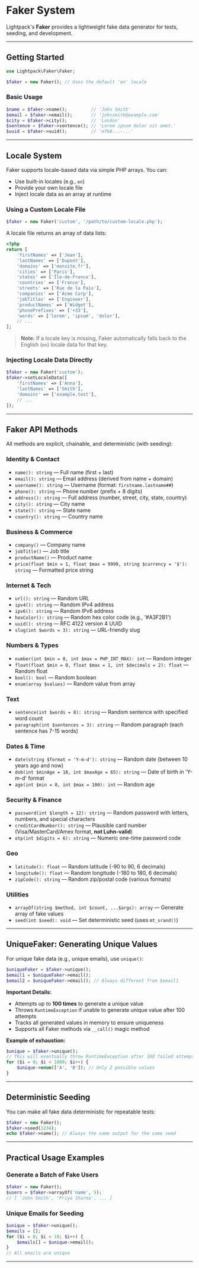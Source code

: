 # Faker System

Lightpack's **Faker** provides a lightweight fake data generator for tests, seeding, and development.

---

## Getting Started

```php
use Lightpack\Faker\Faker;

$faker = new Faker(); // Uses the default 'en' locale
```

### Basic Usage

```php
$name = $faker->name();         // 'John Smith'
$email = $faker->email();       // 'johnsmith@example.com'
$city = $faker->city();         // 'London'
$sentence = $faker->sentence(); // 'Lorem ipsum dolor sit amet.'
$uuid = $faker->uuid();         // 'e7b8...-...'
```

---

## Locale System

Faker supports locale-based data via simple PHP arrays. You can:
- Use built-in locales (e.g., `en`)
- Provide your own locale file
- Inject locale data as an array at runtime

### Using a Custom Locale File

```php
$faker = new Faker('custom', '/path/to/custom-locale.php');
```

A locale file returns an array of data lists:
```php
<?php
return [
    'firstNames' => ['Jean'],
    'lastNames' => ['Dupont'],
    'domains' => ['monsite.fr'],
    'cities' => ['Paris'],
    'states' => ['Île-de-France'],
    'countries' => ['France'],
    'streets' => ['Rue de la Paix'],
    'companies' => ['Acme Corp'],
    'jobTitles' => ['Engineer'],
    'productNames' => ['Widget'],
    'phonePrefixes' => ['+33'],
    'words' => ['lorem', 'ipsum', 'dolor'],
    // ...
];
```

> **Note:** If a locale key is missing, Faker automatically falls back to the English (`en`) locale data for that key.

### Injecting Locale Data Directly

```php
$faker = new Faker('custom');
$faker->setLocaleData([
    'firstNames' => ['Anna'],
    'lastNames' => ['Smith'],
    'domains' => ['example.test'],
    // ...
]);
```

---

## Faker API Methods

All methods are explicit, chainable, and deterministic (with seeding):

### Identity & Contact
- `name(): string` — Full name (first + last)
- `email(): string` — Email address (derived from name + domain)
- `username(): string` — Username (format: `firstname.lastname##`)
- `phone(): string` — Phone number (prefix + 8 digits)
- `address(): string` — Full address (number, street, city, state, country)
- `city(): string` — City name
- `state(): string` — State name
- `country(): string` — Country name

### Business & Commerce
- `company()` — Company name
- `jobTitle()` — Job title
- `productName()` — Product name
- `price(float $min = 1, float $max = 9999, string $currency = '$'): string` — Formatted price string

### Internet & Tech
- `url(): string` — Random URL
- `ipv4(): string` — Random IPv4 address
- `ipv6(): string` — Random IPv6 address
- `hexColor(): string` — Random hex color code (e.g., '#A3F2B1')
- `uuid(): string` — RFC 4122 version 4 UUID
- `slug(int $words = 3): string` — URL-friendly slug

### Numbers & Types
- `number(int $min = 0, int $max = PHP_INT_MAX): int` — Random integer
- `float(float $min = 0, float $max = 1, int $decimals = 2): float` — Random float
- `bool(): bool` — Random boolean
- `enum(array $values)` — Random value from array

### Text
- `sentence(int $words = 8): string` — Random sentence with specified word count
- `paragraph(int $sentences = 3): string` — Random paragraph (each sentence has 7-15 words)

### Dates & Time
- `date(string $format = 'Y-m-d'): string` — Random date (between 10 years ago and now)
- `dob(int $minAge = 18, int $maxAge = 65): string` — Date of birth in 'Y-m-d' format
- `age(int $min = 0, int $max = 100): int` — Random age

### Security & Finance
- `password(int $length = 12): string` — Random password with letters, numbers, and special characters
- `creditCardNumber(): string` — Plausible card number (Visa/MasterCard/Amex format, **not Luhn-valid**)
- `otp(int $digits = 6): string` — Numeric one-time password code

### Geo
- `latitude(): float` — Random latitude (-90 to 90, 6 decimals)
- `longitude(): float` — Random longitude (-180 to 180, 6 decimals)
- `zipCode(): string` — Random zip/postal code (various formats)

### Utilities
- `arrayOf(string $method, int $count, ...$args): array` — Generate array of fake values
- `seed(int $seed): void` — Set deterministic seed (uses `mt_srand()`)

---

## UniqueFaker: Generating Unique Values

For unique fake data (e.g., unique emails), use `unique()`:

```php
$uniqueFaker = $faker->unique();
$email1 = $uniqueFaker->email();
$email2 = $uniqueFaker->email(); // Always different from $email1
```

**Important Details:**
- Attempts up to **100 times** to generate a unique value
- Throws `RuntimeException` if unable to generate unique value after 100 attempts
- Tracks all generated values in memory to ensure uniqueness
- Supports all Faker methods via `__call()` magic method

**Example of exhaustion:**
```php
$unique = $faker->unique();
// This will eventually throw RuntimeException after 100 failed attempts
for ($i = 0; $i < 1000; $i++) {
    $unique->enum(['A', 'B']); // Only 2 possible values
}
```

---

## Deterministic Seeding

You can make all fake data deterministic for repeatable tests:

```php
$faker = new Faker();
$faker->seed(1234);
echo $faker->name(); // Always the same output for the same seed
```

---

## Practical Usage Examples

### Generate a Batch of Fake Users
```php
$faker = new Faker();
$users = $faker->arrayOf('name', 5);
// [ 'John Smith', 'Priya Sharma', ... ]
```

### Unique Emails for Seeding
```php
$unique = $faker->unique();
$emails = [];
for ($i = 0; $i < 10; $i++) {
    $emails[] = $unique->email();
}
// All emails are unique
```

---